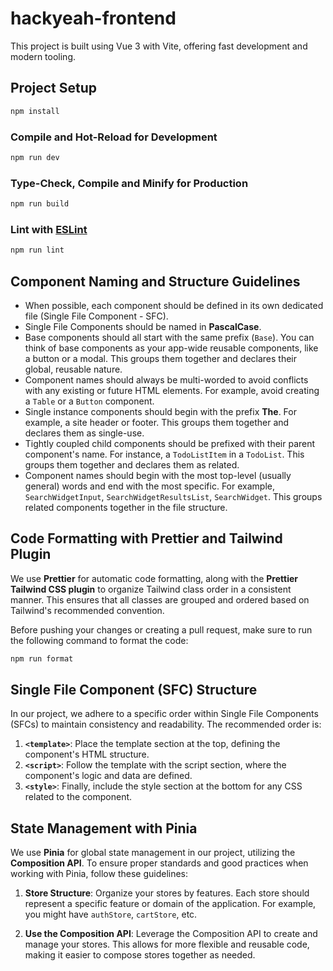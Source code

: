 # hackyeah-frontend

This project is built using Vue 3 with Vite, offering fast development and modern tooling.

## Project Setup

```sh
npm install
```

### Compile and Hot-Reload for Development

```sh
npm run dev
```

### Type-Check, Compile and Minify for Production

```sh
npm run build
```

### Lint with [ESLint](https://eslint.org/)

```sh
npm run lint
```

## Component Naming and Structure Guidelines

- When possible, each component should be defined in its own dedicated file (Single File Component - SFC).
- Single File Components should be named in **PascalCase**.
- Base components should all start with the same prefix (`Base`). You can think of base components as your app-wide reusable components, like a button or a modal. This groups them together and declares their global, reusable nature.
- Component names should always be multi-worded to avoid conflicts with any existing or future HTML elements. For example, avoid creating a `Table` or a `Button` component.
- Single instance components should begin with the prefix **The**. For example, a site header or footer. This groups them together and declares them as single-use.
- Tightly coupled child components should be prefixed with their parent component's name. For instance, a `TodoListItem` in a `TodoList`. This groups them together and declares them as related.
- Component names should begin with the most top-level (usually general) words and end with the most specific. For example, `SearchWidgetInput`, `SearchWidgetResultsList`, `SearchWidget`. This groups related components together in the file structure.


## Code Formatting with Prettier and Tailwind Plugin

We use **Prettier** for automatic code formatting, along with the **Prettier Tailwind CSS plugin** to organize Tailwind class order in a consistent manner. This ensures that all classes are grouped and ordered based on Tailwind's recommended convention.

Before pushing your changes or creating a pull request, make sure to run the following command to format the code:

```bash
npm run format
```

## Single File Component (SFC) Structure

In our project, we adhere to a specific order within Single File Components (SFCs) to maintain consistency and readability. The recommended order is:

1. **`<template>`**: Place the template section at the top, defining the component's HTML structure.
2. **`<script>`**: Follow the template with the script section, where the component's logic and data are defined.
3. **`<style>`**: Finally, include the style section at the bottom for any CSS related to the component.


## State Management with Pinia

We use **Pinia** for global state management in our project, utilizing the **Composition API**. To ensure proper standards and good practices when working with Pinia, follow these guidelines:

1. **Store Structure**: Organize your stores by features. Each store should represent a specific feature or domain of the application. For example, you might have `authStore`, `cartStore`, etc.

2. **Use the Composition API**: Leverage the Composition API to create and manage your stores. This allows for more flexible and reusable code, making it easier to compose stores together as needed.
